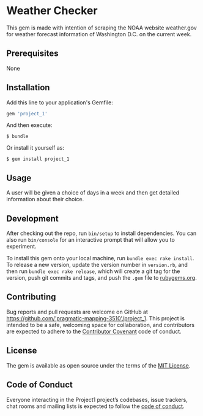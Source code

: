 # Weather Checker

This gem is made with intention of scraping the NOAA website weather.gov for weather forecast information of Washington D.C. on the current week.
  
## Prerequisites

None

## Installation

Add this line to your application's Gemfile:

```ruby
gem 'project_1'
```

And then execute:

    $ bundle

Or install it yourself as:

    $ gem install project_1

## Usage

A user will be given a choice of days in a week and then get detailed information about their choice. 

## Development

After checking out the repo, run `bin/setup` to install dependencies. You can also run `bin/console` for an interactive prompt that will allow you to experiment.

To install this gem onto your local machine, run `bundle exec rake install`. To release a new version, update the version number in `version.rb`, and then run `bundle exec rake release`, which will create a git tag for the version, push git commits and tags, and push the `.gem` file to [rubygems.org](https://rubygems.org).

## Contributing

Bug reports and pull requests are welcome on GitHub at https://github.com/'pragmatic-mapping-3510'/project_1. This project is intended to be a safe, welcoming space for collaboration, and contributors are expected to adhere to the [Contributor Covenant](http://contributor-covenant.org) code of conduct.

## License

The gem is available as open source under the terms of the [MIT License](https://opensource.org/licenses/MIT).

## Code of Conduct

Everyone interacting in the Project1 project’s codebases, issue trackers, chat rooms and mailing lists is expected to follow the [code of conduct](https://github.com/'pragmatic-mapping-3510'/project_1/blob/master/CODE_OF_CONDUCT.md).
